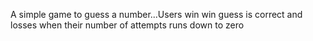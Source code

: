 A simple game to guess a number...Users win win guess is correct and losses when their number of attempts runs down to zero
